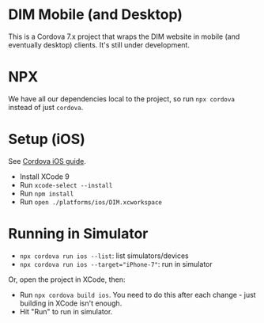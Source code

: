 # DIM Mobile (and Desktop)

This is a Cordova 7.x project that wraps the DIM website in mobile (and eventually desktop) clients. It's still under development.


# NPX

We have all our dependencies local to the project, so run `npx cordova` instead of just `cordova`.

# Setup (iOS)

See [Cordova iOS guide](https://cordova.apache.org/docs/en/latest/guide/platforms/ios/).

* Install XCode 9
* Run `xcode-select --install`
* Run `npm install`
* Run `open ./platforms/ios/DIM.xcworkspace`

# Running in Simulator

* `npx cordova run ios --list`: list simulators/devices
* `npx cordova run ios --target="iPhone-7"`: run in simulator

Or, open the project in XCode, then:

* Run `npx cordova build ios`. You need to do this after each change - just building in XCode isn't enough.
* Hit "Run" to run in simulator.
